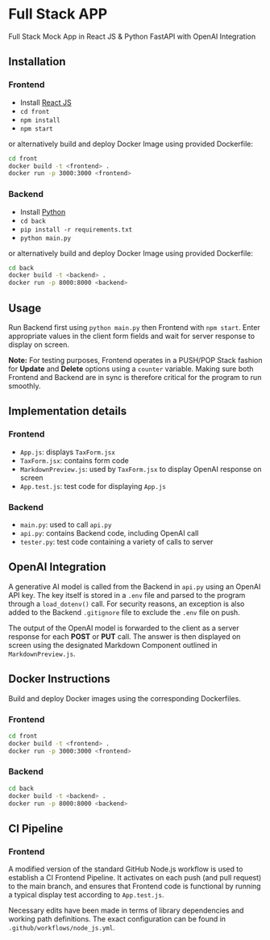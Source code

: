 # Full Stack APP
Full Stack Mock App in React JS & Python FastAPI with OpenAI Integration

## Installation
### Frontend
- Install [React JS](https://react.dev/)
- `cd front`
- `npm install`
- `npm start`

or alternatively build and deploy Docker Image using provided Dockerfile:
```bash
cd front
docker build -t <frontend> .
docker run -p 3000:3000 <frontend>
```
### Backend
- Install [Python](https://www.python.org/downloads/)
- `cd back`
- `pip install -r requirements.txt`
- `python main.py`

or alternatively build and deploy Docker Image using provided Dockerfile:
```bash
cd back
docker build -t <backend> .
docker run -p 8000:8000 <backend>
```
## Usage
Run Backend first using `python main.py` then Frontend with `npm start`. Enter appropriate values in the client form fields and wait for server response to display on screen.

**Note:** For testing purposes, Frontend operates in a PUSH/POP Stack fashion for **Update** and **Delete** options using a `counter` variable. Making sure both Frontend and Backend are in sync is therefore critical for the program to run smoothly.

## Implementation details
### Frontend
- `App.js`: displays `TaxForm.jsx`
- `TaxForm.jsx`: contains form code
- `MarkdownPreview.js`: used by `TaxForm.jsx` to display OpenAI response on screen
- `App.test.js`: test code for displaying `App.js`

### Backend
- `main.py`: used to call `api.py`
- `api.py`: contains Backend code, including OpenAI call
- `tester.py`: test code containing a variety of calls to server

## OpenAI Integration
A generative AI model is called from the Backend in `api.py` using an OpenAI API key. The key itself is stored in a `.env` file and parsed to the program through a `load_dotenv()` call. For security reasons, an exception is also added to the Backend `.gitignore` file to exclude the `.env` file on push.

The output of the OpenAI model is forwarded to the client as a server response for each **POST** or **PUT** call. The answer is then displayed on screen using the designated Markdown Component outlined in `MarkdownPreview.js`.

## Docker Instructions
Build and deploy Docker images using the corresponding Dockerfiles.

### Frontend
```bash
cd front
docker build -t <frontend> .
docker run -p 3000:3000 <frontend>
```
### Backend
```bash
cd back
docker build -t <backend> .
docker run -p 8000:8000 <backend>
```

## CI Pipeline
### Frontend
A modified version of the standard GitHub Node.js workflow is used to establish a CI Frontend Pipeline. It activates on each push (and pull request) to the main branch, and ensures that Frontend code is functional by running a typical display test according to `App.test.js`. 

Necessary edits have been made in terms of library dependencies and working path definitions. The exact configuration can be found in `.github/workflows/node_js.yml`.
